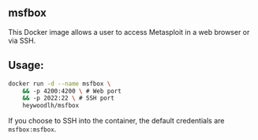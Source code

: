 ## msfbox

This Docker image allows a user to access Metasploit in a web browser or via SSH.


## Usage:

```bash
docker run -d --name msfbox \
	&& -p 4200:4200 \ # Web port
	&& -p 2022:22 \ # SSH port
	heywoodlh/msfbox 
```

If you choose to SSH into the container, the default credentials are `msfbox:msfbox`.
